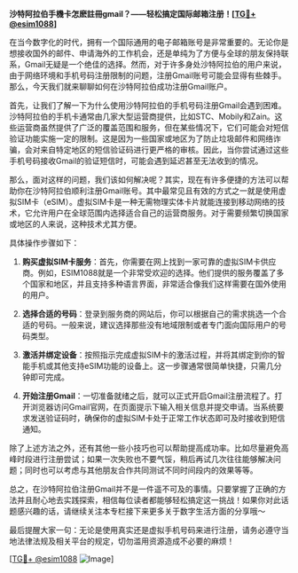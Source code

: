 **沙特阿拉伯手機卡怎麽註冊gmail？——轻松搞定国际邮箱注册！[[TG💪+ @esim1088](https://t.me/s/esim1088)]**

在当今数字化的时代，拥有一个国际通用的电子邮箱账号是非常重要的。无论你是想接收国外的邮件、申请海外的工作机会，还是单纯为了方便与全球的朋友保持联系，Gmail无疑是一个绝佳的选择。然而，对于许多身处沙特阿拉伯的用户来说，由于网络环境和手机号码注册限制的问题，注册Gmail账号可能会显得有些棘手。那么，今天我们就来聊聊如何在沙特阿拉伯成功注册Gmail账户。

首先，让我们了解一下为什么使用沙特阿拉伯的手机号码注册Gmail会遇到困难。沙特阿拉伯的手机卡通常由几家大型运营商提供，比如STC、Mobily和Zain。这些运营商虽然提供了广泛的覆盖范围和服务，但在某些情况下，它们可能会对短信验证功能实施一定的限制。这是因为一些国家或地区为了防止垃圾邮件和网络诈骗，会对来自特定地区的短信验证码进行更严格的审核。因此，当你尝试通过这些手机号码接收Gmail的验证短信时，可能会遇到延迟甚至无法收到的情况。

那么，面对这样的问题，我们该如何解决呢？其实，现在有许多便捷的方法可以帮助你在沙特阿拉伯顺利注册Gmail账号。其中最常见且有效的方式之一就是使用虚拟SIM卡（eSIM）。虚拟SIM卡是一种无需物理实体卡片就能连接到移动网络的技术，它允许用户在全球范围内选择适合自己的运营商服务。对于需要频繁切换国家或地区的人来说，这种技术尤其方便。

具体操作步骤如下：

1. **购买虚拟SIM卡服务**：首先，你需要在网上找到一家可靠的虚拟SIM卡供应商。例如，ESIM1088就是一个非常受欢迎的选择。他们提供的服务覆盖了多个国家和地区，并且支持多种语言界面，非常适合像我们这样需要在国外使用的用户。

2. **选择合适的号码**：登录到服务商的网站后，你可以根据自己的需求挑选一个合适的号码。一般来说，建议选择那些没有地域限制或者专门面向国际用户的号码类型。

3. **激活并绑定设备**：按照指示完成虚拟SIM卡的激活过程，并将其绑定到你的智能手机或其他支持eSIM功能的设备上。这一步骤通常很简单快捷，只需几分钟即可完成。

4. **开始注册Gmail**：一切准备就绪之后，就可以正式开启Gmail注册流程了。打开浏览器访问Gmail官网，在页面提示下输入相关信息并提交申请。当系统要求发送验证码时，确保你的虚拟SIM卡处于正常工作状态即可及时接收到短信通知。

除了上述方法之外，还有其他一些小技巧也可以帮助提高成功率。比如尽量避免高峰时段进行注册尝试；如果一次失败也不要气馁，稍后再试几次往往能够解决问题；同时也可以考虑与其他朋友合作共同测试不同时间段内的效果等等。

总之，在沙特阿拉伯注册Gmail并不是一件遥不可及的事情。只要掌握了正确的方法并且耐心地去实践探索，相信每位读者都能够轻松搞定这一挑战！如果你对此话题感兴趣的话，请继续关注本专栏接下来更多关于数字生活方面的分享哦～

最后提醒大家一句：无论是使用真实还是虚拟手机号码来进行注册，请务必遵守当地法律法规及相关平台的规定，切勿滥用资源造成不必要的麻烦！

[[TG💪+ @esim1088](https://t.me/s/esim1088) ![Image](https://i.postimg.cc/4NQfJmqS/Snipaste-2025-05-13-00-14-12.png)]